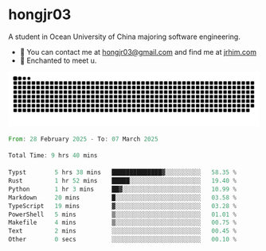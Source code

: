 # hongjr03

A student in Ocean University of China majoring software engineering.

- 📧 You can contact me at hongjr03@gmail.com and find me at [jrhim.com](https://jrhim.com/)
- 💜 Enchanted to meet u.

<picture>
  <source media="(prefers-color-scheme: dark)" srcset="https://raw.githubusercontent.com/hongjr03/hongjr03/output/github-contribution-grid-snake-dark.svg" />
  <source media="(prefers-color-scheme: light)" srcset="https://raw.githubusercontent.com/hongjr03/hongjr03/output/github-contribution-grid-snake.svg" />
  <img alt="github contribution grid snake animation" src="https://raw.githubusercontent.com/hongjr03/hongjr03/output/github-contribution-grid-snake.svg" />
</picture>

<!--START_SECTION:waka-->

```rust
From: 28 February 2025 - To: 07 March 2025

Total Time: 9 hrs 40 mins

Typst        5 hrs 38 mins   ██████████████▓░░░░░░░░░░   58.35 %
Rust         1 hr 52 mins    █████░░░░░░░░░░░░░░░░░░░░   19.40 %
Python       1 hr 3 mins     ██▓░░░░░░░░░░░░░░░░░░░░░░   10.99 %
Markdown     20 mins         █░░░░░░░░░░░░░░░░░░░░░░░░   03.58 %
TypeScript   19 mins         ▓░░░░░░░░░░░░░░░░░░░░░░░░   03.28 %
PowerShell   5 mins          ▒░░░░░░░░░░░░░░░░░░░░░░░░   01.01 %
Makefile     4 mins          ▒░░░░░░░░░░░░░░░░░░░░░░░░   00.75 %
Text         2 mins          ░░░░░░░░░░░░░░░░░░░░░░░░░   00.45 %
Other        0 secs          ░░░░░░░░░░░░░░░░░░░░░░░░░   00.10 %
```

<!--END_SECTION:waka-->
